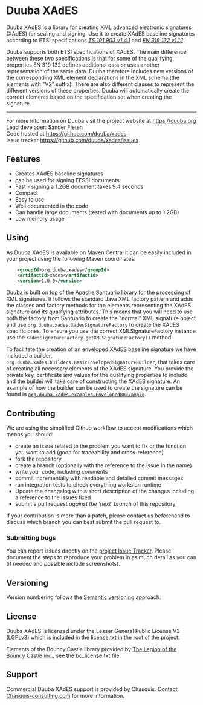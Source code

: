 # Duuba XAdES
Duuba XAdES is a library for creating XML advanced electronic signatures (XAdES) for sealing and signing. 
Use it to create XAdES baseline signatures according to ETSI specifications *[TS 101 903 v1.4.1](https://www.etsi.org/deliver/etsi_ts/101900_101999/101903/01.04.01_60/ts_101903v010401p.pdf)* and *[EN 319 132 v1.1.1](https://www.etsi.org/deliver/etsi_en/319100_319199/31913201/01.01.01_60/en_31913201v010101p.pdf)*.  
  
Duuba supports both ETSI specifications of XAdES. 
The main difference between these two specifications is that for some of the qualifying properties EN 319 132 defines additional data or uses another representation of the same data. 
Duuba therefore includes new versions of the corresponding XML element declarations in the XML schema (the elements with "V2" suffix). 
There are also different classes to represent the different versions of these properties. 
Duuba will automatically create the correct elements based on the specification set when creating the signature. 

__________________

For more information on Duuba visit the project website at https://duuba.org  
Lead developer: Sander Fieten  
Code hosted at https://github.com/duuba/xades  
Issue tracker https://github.com/duuba/xades/issues  
  

## Features
- Creates XAdES baseline signatures
- can be used for signing EESSI documents
- Fast - signing a 1.2GB document takes 9.4 seconds
- Compact 
- Easy to use
- Well documented in the code
- Can handle large documents (tested with documents up to 1.2GB) 
- Low memory usage

## Using
As Duuba XAdES is available on Maven Central it can be easily included in your project using the following Maven coordinates:
```xml
	<groupId>org.duuba.xades</groupId>
	<artifactId>xades</artifactId>
	<version>1.0.0</version>
```
Duuba is built on top of the Apache Santuario library for the processing of XML signatures. 
It follows the standard Java XML factory pattern and adds the classes and factory methods for the elements representing the XAdES signature and its qualifying attributes. 
This means that you will need to use both the factory from Santuario to create the “normal” XML signature object and use `org.duuba.xades.XadesSignatureFactory` to create the XAdES specific ones. 
To ensure you use the correct XMLSignatureFactory instance use the `XadesSignatureFactory.getXMLSignatureFactory()` method.

To facilitate the creation of an enveloped XAdES baseline signature we have included a builder, `org.duuba.xades.builders.BasicEnvelopedSignatureBuilder`, that takes care of creating all necessary elements of the XAdES signature. 
You provide the private key, certificate and values for the qualifying properties to include and the builder will take care of constructing the XAdES signature. 
An example of how the builder can be used to create the signature can be found in [`org.duuba.xades.examples.EnvelopedBBExample`](src/test/java/org/duuba/xades/examples/EnvelopedBBExample.java).


## Contributing
We are using the simplified Github workflow to accept modifications which means you should:
* create an issue related to the problem you want to fix or the function you want to add (good for traceability and cross-reference)
* fork the repository
* create a branch (optionally with the reference to the issue in the name)
* write your code, including comments 
* commit incrementally with readable and detailed commit messages
* run integration tests to check everything works on runtime
* Update the changelog with a short description of the changes including a reference to the issues fixed
* submit a pull request *against the 'next' branch* of this repository

If your contribution is more than a patch, please contact us beforehand to discuss which branch you can best submit the pull request to.

### Submitting bugs
You can report issues directly on the [project Issue Tracker](https://github.com/duuba/xades/issues).
Please document the steps to reproduce your problem in as much detail as you can (if needed and possible include screenshots).

## Versioning
Version numbering follows the [Semantic versioning](http://semver.org/) approach.

## License
Duuba XAdES is licensed under the Lesser General Public License V3 (LGPLv3) which is included in the license.txt in the root of the project.

Elements of the Bouncy Castle library provided by [The Legion of the Bouncy Castle Inc.](http://www.bouncycastle.org), see the bc_license.txt file.

## Support
Commercial Duuba XAdES support is provided by Chasquis. Contact [Chasquis-consulting.com](http://chasquis-consulting.com/) for more information.
